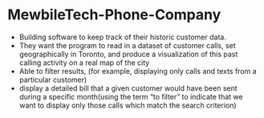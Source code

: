# MewbileTech-Phone-Company
- Building software to keep track of their historic customer data.
- They want the program to read in a dataset of customer calls, set geographically in Toronto, and produce a visualization of this past calling activity on a real map of the city
-  Able to filter results, (for example, displaying only calls and texts from a particular customer)
-  display a detailed bill that a given customer would have been sent during a specific month(using the term “to filter” to indicate that we want to display only those calls which match the search criterion)
